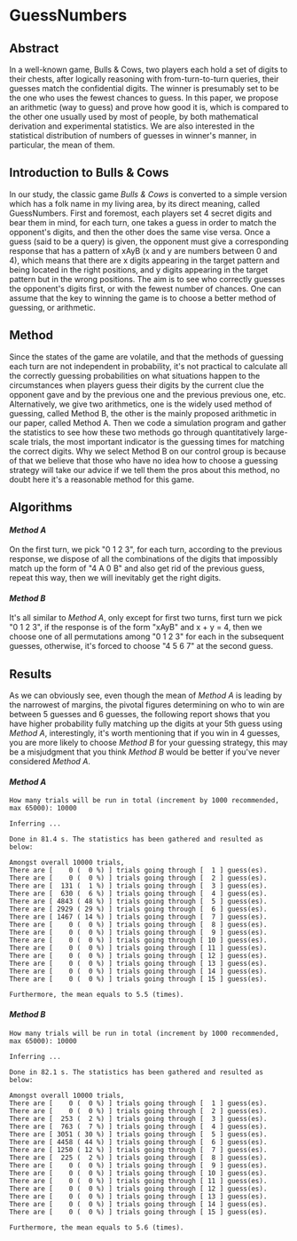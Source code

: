 # GuessNumbers

## Abstract
In a well-known game, Bulls & Cows, two players each hold a set of digits to their chests, after logically reasoning with from-turn-to-turn queries, their guesses match the confidential digits. The winner is presumably set to be the one who uses the fewest chances to guess. In this paper, we propose an arithmetic (way to guess) and prove how good it is, which is compared to the other one usually used by most of people, by both mathematical derivation and experimental statistics. We are also interested in the statistical distribution of numbers of guesses in winner's manner, in particular, the mean of them.

## Introduction to Bulls & Cows

In our study, the classic game *Bulls & Cows* is converted to a simple version which has a folk name in my living area, by its direct meaning, called GuessNumbers. First and foremost, each players set 4 secret digits and bear them in mind, for each turn, one takes a guess in order to match the opponent's digits, and then the other does the same vise versa. Once a guess (said to be a query) is given, the opponent must give a corresponding response that has a pattern of xAyB (x and y are numbers between 0 and 4), which means that there are x digits appearing in the target pattern and being located in the right positions, and y digits appearing in the target pattern but in the wrong positions. The aim is to see who correctly guesses the opponent's digits first, or with the fewest number of chances. One can assume that the key to winning the game is to choose a better method of guessing, or arithmetic.

## Method
Since the states of the game are volatile, and that the methods of guessing each turn are not independent in probability, it's not practical to calculate all the correctly guessing probabilities on what situations happen to the circumstances when players guess their digits by the current clue the opponent gave and by the previous one and the previous previous one, etc. Alternatively, we give two arithmetics, one is the widely used method of guessing, called Method B, the other is the mainly proposed arithmetic in our paper, called Method A. Then we code a simulation program and gather the statistics to see how these two methods go through quantitatively large-scale trials, the most important indicator is the guessing times for matching the correct digits. Why we select Method B on our control group is because of that we believe that those who have no idea how to choose a guessing strategy will take our advice if we tell them the pros about this method, no doubt here it's a reasonable method for this game.

## Algorithms
#### *Method A*
On the first turn, we pick "0 1 2 3", for each turn, according to the previous response, we dispose of all the combinations of the digits that impossibly match up the form of "4 A 0 B" and also get rid of the previous guess, repeat this way, then we will inevitably get the right digits.
#### *Method B*
It's all similar to _Method A_, only except for first two turns, first turn we pick "0 1 2 3", if the response is of the form "xAyB" and x + y = 4, then we choose one of all permutations among "0 1 2 3" for each in the subsequent guesses, otherwise, it's forced to choose "4 5 6 7" at the second guess.

## Results
As we can obviously see, even though the mean of _Method A_ is leading by the narrowest of margins, the pivotal figures determining on who to win are between 5 guesses and 6 guesses, the following report shows that you have higher probability fully matching up the digits at your 5th guess using _Method A_, interestingly, it's worth mentioning that if you win in 4 guesses, you are more likely to choose _Method B_ for your guessing strategy, this may be a misjudgment that you think _Method B_ would be better if you've never considered _Method A_.
#### *Method A*
```
How many trials will be run in total (increment by 1000 recommended, max 65000): 10000

Inferring ...

Done in 81.4 s. The statistics has been gathered and resulted as below:

Amongst overall 10000 trials,
There are [    0 (  0 %) ] trials going through [  1 ] guess(es).
There are [    0 (  0 %) ] trials going through [  2 ] guess(es).
There are [  131 (  1 %) ] trials going through [  3 ] guess(es).
There are [  630 (  6 %) ] trials going through [  4 ] guess(es).
There are [ 4843 ( 48 %) ] trials going through [  5 ] guess(es).
There are [ 2929 ( 29 %) ] trials going through [  6 ] guess(es).
There are [ 1467 ( 14 %) ] trials going through [  7 ] guess(es).
There are [    0 (  0 %) ] trials going through [  8 ] guess(es).
There are [    0 (  0 %) ] trials going through [  9 ] guess(es).
There are [    0 (  0 %) ] trials going through [ 10 ] guess(es).
There are [    0 (  0 %) ] trials going through [ 11 ] guess(es).
There are [    0 (  0 %) ] trials going through [ 12 ] guess(es).
There are [    0 (  0 %) ] trials going through [ 13 ] guess(es).
There are [    0 (  0 %) ] trials going through [ 14 ] guess(es).
There are [    0 (  0 %) ] trials going through [ 15 ] guess(es).

Furthermore, the mean equals to 5.5 (times).
```
#### *Method B*
```
How many trials will be run in total (increment by 1000 recommended, max 65000): 10000

Inferring ...

Done in 82.1 s. The statistics has been gathered and resulted as below:

Amongst overall 10000 trials,
There are [    0 (  0 %) ] trials going through [  1 ] guess(es).
There are [    0 (  0 %) ] trials going through [  2 ] guess(es).
There are [  253 (  2 %) ] trials going through [  3 ] guess(es).
There are [  763 (  7 %) ] trials going through [  4 ] guess(es).
There are [ 3051 ( 30 %) ] trials going through [  5 ] guess(es).
There are [ 4458 ( 44 %) ] trials going through [  6 ] guess(es).
There are [ 1250 ( 12 %) ] trials going through [  7 ] guess(es).
There are [  225 (  2 %) ] trials going through [  8 ] guess(es).
There are [    0 (  0 %) ] trials going through [  9 ] guess(es).
There are [    0 (  0 %) ] trials going through [ 10 ] guess(es).
There are [    0 (  0 %) ] trials going through [ 11 ] guess(es).
There are [    0 (  0 %) ] trials going through [ 12 ] guess(es).
There are [    0 (  0 %) ] trials going through [ 13 ] guess(es).
There are [    0 (  0 %) ] trials going through [ 14 ] guess(es).
There are [    0 (  0 %) ] trials going through [ 15 ] guess(es).

Furthermore, the mean equals to 5.6 (times).
